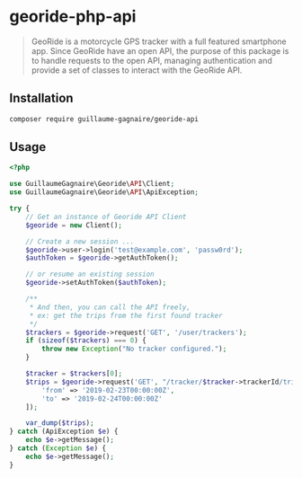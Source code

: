 # georide-php-api

>  GeoRide is a motorcycle GPS tracker with a full featured smartphone app. Since GeoRide have an open API, the purpose of this package is to handle requests to the open API, managing authentication and provide a set of classes to interact with the GeoRide API.

## Installation

```bash
composer require guillaume-gagnaire/georide-api
```

## Usage

```php
<?php

use GuillaumeGagnaire\Georide\API\Client;
use GuillaumeGagnaire\Georide\API\ApiException;

try {
    // Get an instance of Georide API Client
    $georide = new Client();

    // Create a new session ...
    $georide->user->login('test@example.com', 'passw0rd');
    $authToken = $georide->getAuthToken();

    // or resume an existing session
    $georide->setAuthToken($authToken);

    /**
     * And then, you can call the API freely,
     * ex: get the trips from the first found tracker
     */
    $trackers = $georide->request('GET', '/user/trackers');
    if (sizeof($trackers) === 0) {
        throw new Exception("No tracker configured.");
    }

    $tracker = $trackers[0];
    $trips = $georide->request('GET', "/tracker/$tracker->trackerId/trips", [
        'from' => '2019-02-23T00:00:00Z',
        'to' => '2019-02-24T00:00:00Z'
    ]);

    var_dump($trips);
} catch (ApiException $e) {
    echo $e->getMessage();
} catch (Exception $e) {
    echo $e->getMessage();
}

```